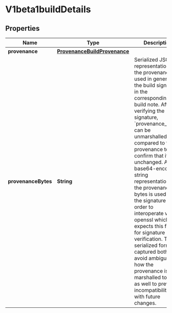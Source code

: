# V1beta1buildDetails

## Properties
Name | Type | Description | Notes
------------ | ------------- | ------------- | -------------
**provenance** | [**ProvenanceBuildProvenance**](ProvenanceBuildProvenance.md) |  |  [optional]
**provenanceBytes** | **String** | Serialized JSON representation of the provenance, used in generating the build signature in the corresponding build note. After verifying the signature, &#x60;provenance_bytes&#x60; can be unmarshalled and compared to the provenance to confirm that it is unchanged. A base64-encoded string representation of the provenance bytes is used for the signature in order to interoperate with openssl which expects this format for signature verification.  The serialized form is captured both to avoid ambiguity in how the provenance is marshalled to json as well to prevent incompatibilities with future changes. |  [optional]
